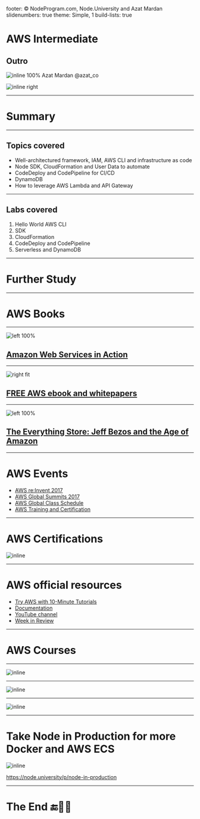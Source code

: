 footer: © NodeProgram.com, Node.University and Azat Mardan
slidenumbers: true
theme: Simple, 1
build-lists: true


# AWS Intermediate
## Outro

![inline 100%](images/azat.jpeg)
Azat Mardan @azat_co

![inline right](images/nu.png)

---

# Summary

---

## Topics covered

* Well-architectured framework, IAM, AWS CLI and infrastructure as code
* Node SDK, CloudFormation and User Data to automate
* CodeDeploy and CodePipeline for CI/CD
* DynamoDB
* How to leverage AWS Lambda and API Gateway

---

## Labs covered

1. Hello World AWS CLI
1. SDK
1. CloudFormation
1. CodeDeploy and CodePipeline
1. Serverless and DynamoDB

---

# Further Study


---

# AWS Books


---



![left 100%](images/aws-in-action.jpg)

## [Amazon Web Services in Action](http://amzn.to/2o20OGf)

---

![right fit](images/aws-kindle.png)

## [FREE AWS ebook and whitepapers](http://amzn.to/2nIpQIP)

---

![left 100%](images/everything-store.jpg)

## [The Everything Store: Jeff Bezos and the Age of Amazon ](http://amzn.to/2nhx4YI)

---

# AWS Events

* [AWS re:Invent 2017](https://reinvent.awsevents.com)
* [AWS Global Summits 2017](https://aws.amazon.com/summits)
* [AWS Global Class Schedule](https://www.aws.training/home)
* [AWS Training and Certification](https://aws.amazon.com/training/)


---

# AWS Certifications

![inline](images/certifications.png)

---


# AWS official resources

* [Try AWS with 10-Minute Tutorials](https://aws.amazon.com/start-now)
* [Documentation](https://aws.amazon.com/documentation)
* [YouTube channel](https://www.youtube.com/channel/UCd6MoB9NC6uYN2grvUNT-Zg)
* [Week in Review](https://aws.amazon.com/blogs/aws/category/week-in-review)

---

# AWS Courses

---

![inline](images/cloudacademy.png)

---

![inline](images/acloudguru.png)

---


![inline](images/nodeu.png)

---

# Take Node in Production for more Docker and AWS ECS

![inline](images/node-production-03.png)


<https://node.university/p/node-in-production>

---


# The End 🔚🏁👏
